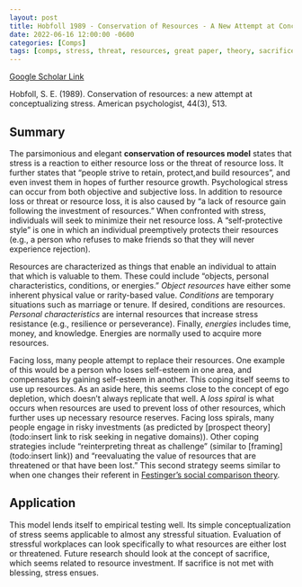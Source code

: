 ```yaml
---
layout: post
title: Hobfoll 1989 - Conservation of Resources - A New Attempt at Conceptualizing Stress
date: 2022-06-16 12:00:00 -0600
categories: [Comps]
tags: [comps, stress, threat, resources, great paper, theory, sacrifice, theory]
---
```

[Google Scholar Link](https://scholar.google.com/scholar?hl=en&as_sdt=0%2C45&q=Conservation+of+resources%3A+a+new+attempt+at+conceptualizing+stress.&btnG=)

Hobfoll, S. E. (1989). Conservation of resources: a new attempt at conceptualizing stress. American psychologist, 44(3), 513.

## Summary
The parsimonious and elegant **conservation of resources model** states that stress is a reaction to either resource loss or the threat of resource loss.  It further states that “people strive to retain, protect,and build resources”, and even invest them in hopes of further resource growth.  Psychological stress can occur from both objective and subjective loss.  In addition to resource loss or threat or resource loss, it is also caused by “a lack of resource gain following the investment of resources.”  When confronted with stress, individuals will seek to minimize their net resource loss.  A “self-protective style” is one in which an individual  preemptively protects their resources (e.g., a person who refuses to make friends so that they will never experience rejection).

 Resources are characterized as things that enable an individual to attain that which is valuable to them.  These could include “objects, personal characteristics, conditions, or energies.”  _Object resources_ have either some inherent physical value or rarity-based value.  _Conditions_ are temporary situations such as marriage or tenure.  If desired, conditions are resources.  _Personal characteristics_ are internal resources that increase stress resistance (e.g., resilience or perseverance).  Finally, _energies_ includes time, money, and knowledge.  Energies are normally used to acquire more resources.

Facing loss, many people attempt to replace their resources.  One example of this would be a person who loses self-esteem in one area, and compensates by gaining self-esteem in another.  This coping itself seems to use up resources.  As an aside here, this seems close to the concept of ego depletion, which doesn’t always replicate that well.  A _loss spiral_ is what occurs when resources are used to prevent loss of other resources, which further uses up necessary resource reserves.  Facing loss spirals, many people engage in risky investments (as predicted by [prospect theory](todo:insert link to risk seeking in negative domains)).  Other coping strategies include “reinterpreting threat as challenge” (similar to [framing](todo:insert link)) and “reevaluating the value of resources that are threatened or that have been lost.”  This second strategy seems similar to when one changes their referent in [Festinger’s social comparison theory](todo:link).

## Application
This model lends itself to empirical testing well.  Its simple conceptualization of stress seems applicable to almost any stressful situation.  Evaluation of stressful workplaces can look specifically to what resources are either lost or threatened.  Future research should look at the concept of sacrifice, which seems related to resource investment.  If sacrifice is not met with blessing, stress ensues.